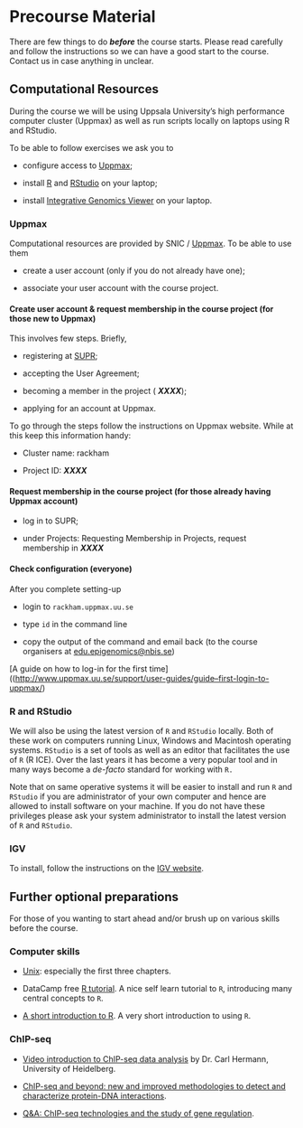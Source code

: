 # Precourse Material

There are few things to do ***before*** the course starts. Please read carefully and follow the instructions so we can have a good start to the course. Contact us in case anything in unclear.


## Computational Resources

During the course we will be using Uppsala University’s high performance computer cluster (Uppmax) as well as run scripts locally on laptops using R and RStudio.

To be able to follow exercises we ask you to

* configure access to [Uppmax](https://uppmax.uu.se/);

* install [R](https://cran.r-project.org/) and [RStudio](https://rstudio.com/) on your laptop;

* install [Integrative Genomics Viewer](https://software.broadinstitute.org/software/igv/) on your laptop.


### Uppmax

Computational resources are provided by SNIC / [Uppmax](https://uppmax.uu.se/). To be able to use them

* create a user account (only if you do not already have one);

* associate your user account with the course project.


#### Create user account & request membership in the course project (for those new to Uppmax)

This involves few steps. Briefly,

* registering at [SUPR](https://supr.snic.se/);

* accepting the User Agreement;

* becoming a member in the project ( ***XXXX***);

* applying for an account at Uppmax.


To go through the steps follow the instructions on Uppmax website. While at this keep this information handy:

* Cluster name: rackham

* Project ID:  ***XXXX***


#### Request membership in the course project (for those already having Uppmax account)


* log in to SUPR;

* under Projects: Requesting Membership in Projects, request membership in ***XXXX***



#### Check configuration (everyone)

After you complete setting-up

* login to `rackham.uppmax.uu.se`

* type `id` in the command line
    
* copy the output of the command and email back (to the course organisers at edu.epigenomics@nbis.se) 

[A guide on how to log-in for the first time]((http://www.uppmax.uu.se/support/user-guides/guide–first-login-to-uppmax/)


### R and RStudio

We will also be using the latest version of `R` and `RStudio` locally. Both of these work on computers running Linux, Windows and Macintosh operating systems. `RStudio` is a set of tools as well as an editor that facilitates the use of `R` (R ICE). Over the last years it has become a very popular tool and in many ways become a *de-facto* standard for working with `R.`

Note that on same operative systems it will be easier to install and run `R` and `RStudio` if you are administrator of your own computer and hence are allowed to install software on your machine. If you do not have these privileges please ask your system administrator to install the latest version of `R` and `RStudio`.


### IGV

To install, follow the instructions on the [IGV website](https://software.broadinstitute.org/software/igv/).


## Further optional preparations

For those of you wanting to start ahead and/or brush up on various skills before the course.


### Computer skills

* [Unix](http://www.ee.surrey.ac.uk/Teaching/Unix/): especially the first three chapters.
 
* DataCamp free [R tutorial](https://learn.datacamp.com/courses/free-introduction-to-r). A nice self learn tutorial to `R`, introducing many central concepts to `R`.

* [A short introduction to R](https://cran.r-project.org/doc/contrib/Torfs+Brauer-Short-R-Intro.pdf). A very short introduction to using `R`.

### ChIP-seq

* [Video introduction to ChIP-seq data analysis](https://www.youtube.com/watch?v=zwuUveGgmS0) by Dr. Carl Hermann, University of Heidelberg.
    
* [ChIP-seq and beyond: new and improved methodologies to detect and characterize protein-DNA interactions](https://www.ncbi.nlm.nih.gov/pmc/articles/PMC3591838/).
    
* [Q&A: ChIP-seq technologies and the study of gene regulation](https://bmcbiol.biomedcentral.com/articles/10.1186/1741-7007-8-56).



